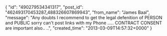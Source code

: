  {
   "id": "490279534341317",
   "post_id": "462493170453287_488326607869943",
   "from_name": "James Baal",
   "message": "Any doubts I recommend to get the legal defenition of PERSON and PUBLIC sorry can't post links with my Phone ..... CONTRACT CONSENT are important also.. ..",
   "created_time": "2013-03-09T14:57:32+0000"
 }
